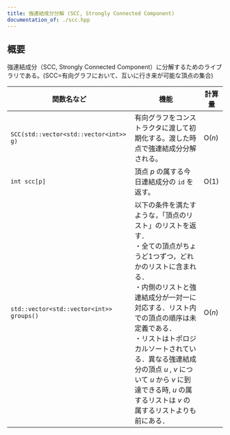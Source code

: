 ```yaml
---
title: 強連結成分分解 (SCC, Strongly Connected Component)
documentation_of: ./scc.hpp
---
```


## 概要
強連結成分（SCC, Strongly Connected Component）に分解するためのライブラリである。(SCC=有向グラフにおいて、互いに行き来が可能な頂点の集合)

| 関数名など   | 機能        | 計算量    |
| ------------|----------- | --------- |
|`SCC(std::vector<std::vector<int>> g)`| 有向グラフをコンストラクタに渡して初期化する。渡した時点で強連結成分分解される。 | $\text{O} (n)$ | 
|`int scc[p]`|頂点 $p$ の属する今日連結成分の `id` を返す。 | $\text{O} (1)$ | 
|`std::vector<std::vector<int>> groups()`|	以下の条件を満たすような，「頂点のリスト」のリストを返す．<br>・全ての頂点がちょうど1つずつ，どれかのリストに含まれる．<br>・内側のリストと強連結成分が一対一に対応する．リスト内での頂点の順序は未定義である．<br>・リストはトポロジカルソートされている．異なる強連結成分の頂点 $u$ , $v$ について $u$ から $v$ に到達できる時, $u$ の属するリストは $v$ の属するリストよりも前にある．| $\text{O} (n)$ |
